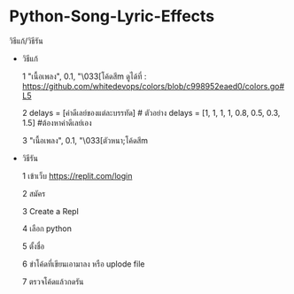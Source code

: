 # Python-Song-Lyric-Effects

วิธีแก้/วิธีรัน


- วิธีแก้
  
  1 "เนื้อเพลง", 0.1, "\033[โค้ดสีm ดูได้ที่ : https://github.com/whitedevops/colors/blob/c998952eaed0/colors.go#L5
  
  2  delays = [ค่าดีเลย์ของแต่ละบรรทัด] # ตัวอย่าง  delays = [1, 1, 1, 1, 0.8, 0.5, 0.3, 1.5] #ต้องหาค่าดีเลย์เอง
  
  3  "เนื้อเพลง", 0.1, "\033[ตัวหนา;โค้ดสีm

- วิธีรัน
  
  1 เข้าเว็บ https://replit.com/login
  
  2 สมัคร
  
  3 Create a Repl
  
  4 เลือก python
  
  5 ตั้งชื่อ
  
  6 ขำโค้ดที่เขียนเอามาลง หรือ uplode file
  
  7 ตรวจโค้ดแล้วกดรัน
